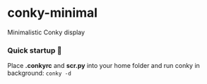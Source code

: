 # conky-minimal
Minimalistic Conky display

### Quick startup   :cactus:
Place __.conkyrc__ and __scr.py__ into your home folder and run conky in background: `conky -d`

